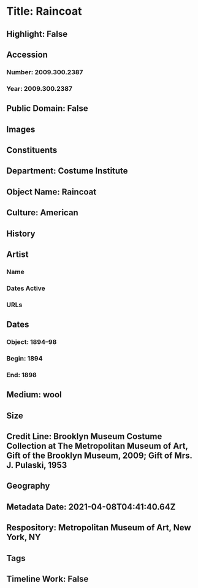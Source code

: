 # Title: Raincoat
## Highlight: False
## Accession
### Number: 2009.300.2387
### Year: 2009.300.2387
## Public Domain: False
## Images
## Constituents
## Department: Costume Institute
## Object Name: Raincoat
## Culture: American
## History
## Artist
### Name
### Dates Active
### URLs
## Dates
### Object: 1894–98
### Begin: 1894
### End: 1898
## Medium: wool
## Size
## Credit Line: Brooklyn Museum Costume Collection at The Metropolitan Museum of Art, Gift of the Brooklyn Museum, 2009; Gift of Mrs. J. Pulaski, 1953
## Geography
## Metadata Date: 2021-04-08T04:41:40.64Z
## Respository: Metropolitan Museum of Art, New York, NY
## Tags
## Timeline Work: False